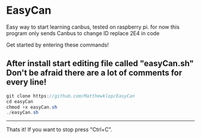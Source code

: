 # EasyCan
Easy way to start learning canbus, tested on raspberry pi.
for now this program only sends Canbus
to change ID replace 2E4 in code

Get started by entering these commands!

After install start editing file called "easyCan.sh"
Don't be afraid there are a lot of comments for every line!
--------------------------------------
  ```java
git clone https://github.com/Matthewklop/EasyCan
cd easyCan
chmod +x easyCan.sh
./easyCan.sh
```
--------------------------------------
Thats it! If you want to stop press "Ctrl+C".
